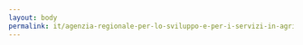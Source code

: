 ```yaml
---
layout: body
permalink: it/agenzia-regionale-per-lo-sviluppo-e-per-i-servizi-in-agricoltura/
---
```


